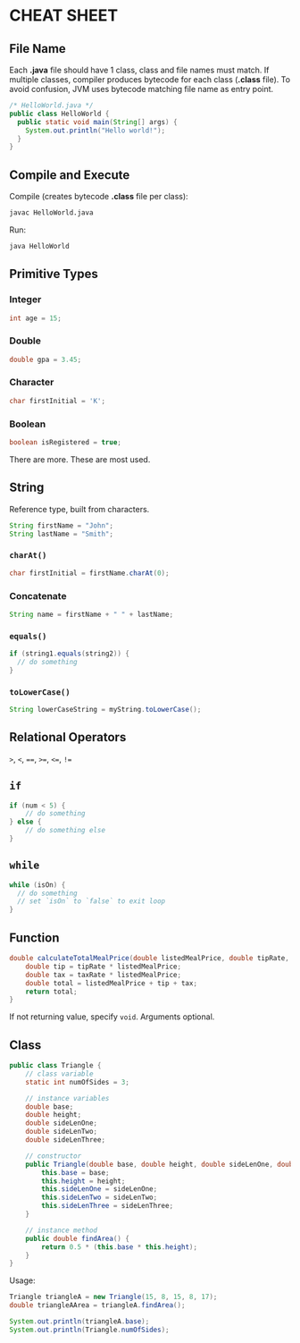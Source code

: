 # CHEAT SHEET

## File Name

Each **.java** file should have 1 class, class and file names must match. If multiple classes, compiler produces bytecode for each class (**.class** file). To avoid confusion, JVM uses bytecode matching file name as entry point.

```java
/* HelloWorld.java */
public class HelloWorld {
  public static void main(String[] args) {
    System.out.println("Hello world!");
  }
}
```

## Compile and Execute

Compile (creates bytecode **.class** file per class):

```sh
javac HelloWorld.java
```

Run:

```sh
java HelloWorld
```

## Primitive Types

### Integer

```java
int age = 15;
```

### Double

```java
double gpa = 3.45;
```

### Character

```java
char firstInitial = 'K';
```

### Boolean

```java
boolean isRegistered = true;
```

There are more. These are most used.

## String

Reference type, built from characters.

```java
String firstName = "John";
String lastName = "Smith";
```

### `charAt()`

```java
char firstInitial = firstName.charAt(0);
```

### Concatenate

```java
String name = firstName + " " + lastName;
```

### `equals()`

```java
if (string1.equals(string2)) {
  // do something
}
```

### `toLowerCase()`

```java
String lowerCaseString = myString.toLowerCase();
```

## Relational Operators

`>`, `<`, `==`, `>=`, `<=`, `!=`

## `if`

```java
if (num < 5) {
    // do something
} else {
    // do something else
}
```

## `while`

```java
while (isOn) {
  // do something
  // set `isOn` to `false` to exit loop
}
```

## Function

```java
double calculateTotalMealPrice(double listedMealPrice, double tipRate, double taxRate) {
    double tip = tipRate * listedMealPrice;
    double tax = taxRate * listedMealPrice;
    double total = listedMealPrice + tip + tax;
    return total;
}
```

If not returning value, specify `void`. Arguments optional.

## Class

```java
public class Triangle {
    // class variable
    static int numOfSides = 3;

    // instance variables
    double base;
    double height;
    double sideLenOne;
    double sideLenTwo;
    double sideLenThree;

    // constructor
    public Triangle(double base, double height, double sideLenOne, double sideLenTwo, double sideLenThree) {
        this.base = base;
        this.height = height;
        this.sideLenOne = sideLenOne;
        this.sideLenTwo = sideLenTwo;
        this.sideLenThree = sideLenThree;
    }

    // instance method
    public double findArea() {
        return 0.5 * (this.base * this.height);
    }
}
```

Usage:

```java
Triangle triangleA = new Triangle(15, 8, 15, 8, 17);
double triangleAArea = triangleA.findArea();

System.out.println(triangleA.base);
System.out.println(Triangle.numOfSides);
```
